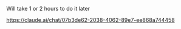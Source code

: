 Will take 1 or 2 hours to do it later 


https://claude.ai/chat/07b3de62-2038-4062-89e7-ee868a744458

